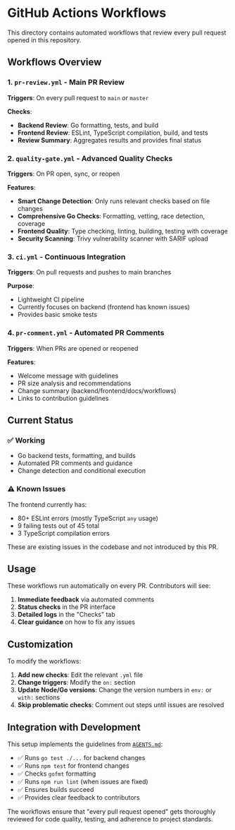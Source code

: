 # GitHub Actions Workflows

This directory contains automated workflows that review every pull request opened in this repository.

## Workflows Overview

### 1. `pr-review.yml` - Main PR Review
**Triggers**: On every pull request to `main` or `master`

**Checks**:
- **Backend Review**: Go formatting, tests, and build
- **Frontend Review**: ESLint, TypeScript compilation, build, and tests  
- **Review Summary**: Aggregates results and provides final status

### 2. `quality-gate.yml` - Advanced Quality Checks
**Triggers**: On PR open, sync, or reopen

**Features**:
- **Smart Change Detection**: Only runs relevant checks based on file changes
- **Comprehensive Go Checks**: Formatting, vetting, race detection, coverage
- **Frontend Quality**: Type checking, linting, building, testing with coverage
- **Security Scanning**: Trivy vulnerability scanner with SARIF upload

### 3. `ci.yml` - Continuous Integration
**Triggers**: On pull requests and pushes to main branches

**Purpose**: 
- Lightweight CI pipeline
- Currently focuses on backend (frontend has known issues)
- Provides basic smoke tests

### 4. `pr-comment.yml` - Automated PR Comments
**Triggers**: When PRs are opened or reopened

**Features**:
- Welcome message with guidelines
- PR size analysis and recommendations
- Change summary (backend/frontend/docs/workflows)
- Links to contribution guidelines

## Current Status

### ✅ Working
- Go backend tests, formatting, and builds
- Automated PR comments and guidance
- Change detection and conditional execution

### ⚠️ Known Issues
The frontend currently has:
- 80+ ESLint errors (mostly TypeScript `any` usage)
- 9 failing tests out of 45 total
- 3 TypeScript compilation errors

These are existing issues in the codebase and not introduced by this PR.

## Usage

These workflows run automatically on every PR. Contributors will see:

1. **Immediate feedback** via automated comments
2. **Status checks** in the PR interface  
3. **Detailed logs** in the "Checks" tab
4. **Clear guidance** on how to fix any issues

## Customization

To modify the workflows:

1. **Add new checks**: Edit the relevant `.yml` file
2. **Change triggers**: Modify the `on:` section
3. **Update Node/Go versions**: Change the version numbers in `env:` or `with:` sections
4. **Skip problematic checks**: Comment out steps until issues are resolved

## Integration with Development

This setup implements the guidelines from [`AGENTS.md`](../AGENTS.md):

- ✅ Runs `go test ./...` for backend changes
- ✅ Runs `npm test` for frontend changes  
- ✅ Checks `gofmt` formatting
- ✅ Runs `npm run lint` (when issues are fixed)
- ✅ Ensures builds succeed
- ✅ Provides clear feedback to contributors

The workflows ensure that "every pull request opened" gets thoroughly reviewed for code quality, testing, and adherence to project standards.